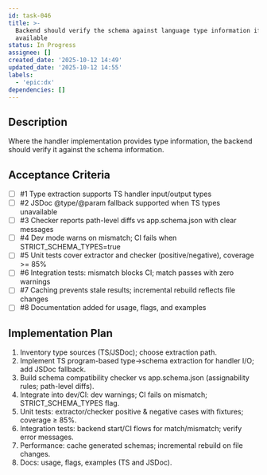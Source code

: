 ```yaml
---
id: task-046
title: >-
  Backend should verify the schema against language type information if
  available
status: In Progress
assignee: []
created_date: '2025-10-12 14:49'
updated_date: '2025-10-12 14:55'
labels:
  - 'epic:dx'
dependencies: []
---
```


## Description

<!-- SECTION:DESCRIPTION:BEGIN -->
Where the handler implementation provides type information, the backend should verify it against the schema information.
<!-- SECTION:DESCRIPTION:END -->

## Acceptance Criteria
<!-- AC:BEGIN -->
- [ ] #1 Type extraction supports TS handler input/output types
- [ ] #2 JSDoc @type/@param fallback supported when TS types unavailable
- [ ] #3 Checker reports path-level diffs vs app.schema.json with clear messages
- [ ] #4 Dev mode warns on mismatch; CI fails when STRICT_SCHEMA_TYPES=true
- [ ] #5 Unit tests cover extractor and checker (positive/negative), coverage >= 85%
- [ ] #6 Integration tests: mismatch blocks CI; match passes with zero warnings
- [ ] #7 Caching prevents stale results; incremental rebuild reflects file changes
- [ ] #8 Documentation added for usage, flags, and examples
<!-- AC:END -->

## Implementation Plan

<!-- SECTION:PLAN:BEGIN -->
1. Inventory type sources (TS/JSDoc); choose extraction path.
2. Implement TS program-based type→schema extraction for handler I/O; add JSDoc fallback.
3. Build schema compatibility checker vs app.schema.json (assignability rules; path-level diffs).
4. Integrate into dev/CI: dev warnings; CI fails on mismatch; STRICT_SCHEMA_TYPES flag.
5. Unit tests: extractor/checker positive & negative cases with fixtures; coverage ≥ 85%.
6. Integration tests: backend start/CI flows for match/mismatch; verify error messages.
7. Performance: cache generated schemas; incremental rebuild on file changes.
8. Docs: usage, flags, examples (TS and JSDoc).
<!-- SECTION:PLAN:END -->
